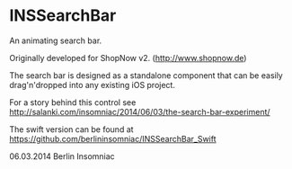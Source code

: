 INSSearchBar
============

An animating search bar.

Originally developed for ShopNow v2. (http://www.shopnow.de)

The search bar is designed as a standalone component that can be easily drag'n'dropped into any existing iOS project.

For a story behind this control see http://salanki.com/insomniac/2014/06/03/the-search-bar-experiment/

The swift version can be found at https://github.com/berlininsomniac/INSSearchBar_Swift

06.03.2014
Berlin Insomniac
